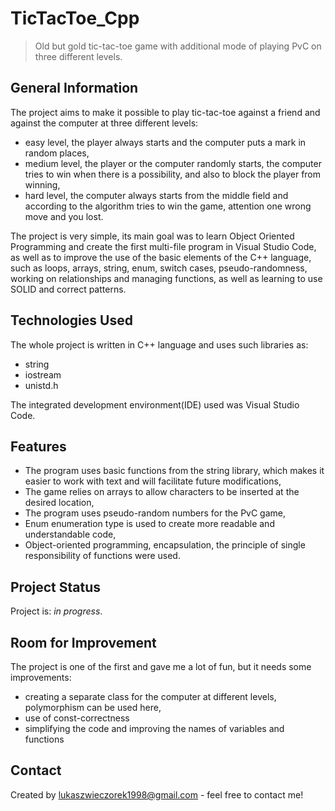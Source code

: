 # TicTacToe_Cpp
> Old but gold tic-tac-toe game with additional mode of playing PvC on three different levels.

## General Information
The project aims to make it possible to play tic-tac-toe against a friend and against the computer at three different levels:
- easy level, the player always starts and the computer puts a mark in random places,
- medium level, the player or the computer randomly starts, the computer tries to win when there is a possibility, and also to block the player from winning,
- hard level, the computer always starts from the middle field and according to the algorithm tries to win the game, attention one wrong move and you lost.

The project is very simple, its main goal was to learn Object Oriented Programming and create the first multi-file program in Visual Studio Code, as well as to improve the use of the basic elements of the C++ language, such as loops, arrays, string, enum, switch cases, pseudo-randomness, working on relationships and managing functions, as well as learning to use SOLID and correct patterns.

## Technologies Used
The whole project is written in C++ language and uses such libraries as:
- string
- iostream
- unistd.h

The integrated development environment(IDE) used was Visual Studio Code.

## Features
- The program uses basic functions from the string library, which makes it easier to work with text and will facilitate future modifications,
- The game relies on arrays to allow characters to be inserted at the desired location,
- The program uses pseudo-random numbers for the PvC game,
- Enum enumeration type is used to create more readable and understandable code,
- Object-oriented programming, encapsulation, the principle of single responsibility of functions were used.

## Project Status
Project is: _in progress_.

## Room for Improvement
The project is one of the first and gave me a lot of fun, but it needs some improvements:
- creating a separate class for the computer at different levels, polymorphism can be used here,
- use of const-correctness
- simplifying the code and improving the names of variables and functions

## Contact
Created by lukaszwieczorek1998@gmail.com - feel free to contact me!

